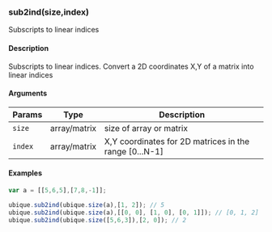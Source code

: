 ### sub2ind(size,index)

Subscripts to linear indices


#### Description

Subscripts to linear indices. Convert a 2D coordinates X,Y of a matrix into linear indices  



#### Arguments

|Params|Type|Description
|---------|----|-----------
|`size` | array/matrix |  size of array or matrix
|`index` | array/matrix | X,Y coordinates for 2D matrices in the range [0...N-1]


#### Examples

```js
var a = [[5,6,5],[7,8,-1]];

ubique.sub2ind(ubique.size(a),[1, 2]); // 5
ubique.sub2ind(ubique.size(a),[[0, 0], [1, 0], [0, 1]]); // [0, 1, 2]
ubique.sub2ind(ubique.size([5,6,3]),[2, 0]); // 2
```

